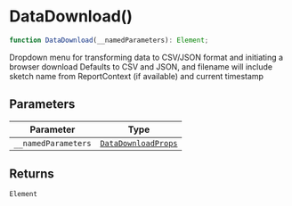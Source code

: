 # DataDownload()

```ts
function DataDownload(__namedParameters): Element;
```

Dropdown menu for transforming data to CSV/JSON format and initiating a browser download
Defaults to CSV and JSON, and filename will include sketch name from ReportContext (if available)
and current timestamp

## Parameters

| Parameter           | Type                                                      |
| ------------------- | --------------------------------------------------------- |
| `__namedParameters` | [`DataDownloadProps`](../interfaces/DataDownloadProps.md) |

## Returns

`Element`
